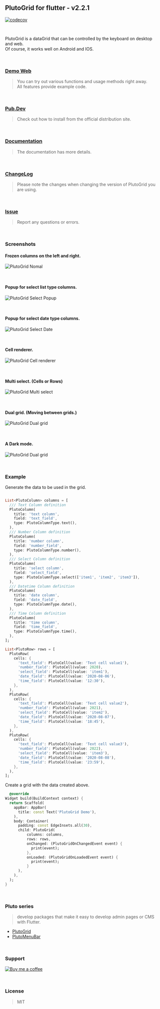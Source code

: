 ## PlutoGrid for flutter - v2.2.1

[![codecov](https://codecov.io/gh/bosskmk/pluto_grid/branch/master/graph/badge.svg)](https://codecov.io/gh/bosskmk/pluto_grid)

<br>

PlutoGrid is a dataGrid that can be controlled by the keyboard on desktop and web.  
Of course, it works well on Android and IOS.

<br>

### [Demo Web](https://bosskmk.github.io/pluto_grid/build/web/index.html)
> You can try out various functions and usage methods right away.  
> All features provide example code.

<br>

### [Pub.Dev](https://pub.dev/packages/pluto_grid)
> Check out how to install from the official distribution site.

<br>

### [Documentation](https://github.com/bosskmk/pluto_grid/wiki)
> The documentation has more details.

<br>

### [ChangeLog](https://github.com/bosskmk/pluto_grid/blob/master/CHANGELOG.md)
> Please note the changes when changing the version of PlutoGrid you are using.

<br>

### [Issue](https://github.com/bosskmk/pluto_grid/issues)
> Report any questions or errors.

<br>

### Screenshots

#### Frozen columns on the left and right.
![PlutoGrid Nomal](https://bosskmk.github.io/images/pluto_grid/1.0.0/pluto_image_1.0.0_1.jpg)

<br>

#### Popup for select list type columns.
![PlutoGrid Select Popup](https://bosskmk.github.io/images/pluto_grid/1.0.0/pluto_image_1.0.0_2.jpg)

<br>

#### Popup for select date type columns.
![PlutoGrid Select Date](https://bosskmk.github.io/images/pluto_grid/1.0.0/pluto_image_1.0.0_3.jpg)

<br>

#### Cell renderer.
![PlutoGrid Cell renderer](https://bosskmk.github.io/images/pluto_grid/1.0.0/pluto_image_1.0.0_4.jpg)

<br>

#### Multi select. (Cells or Rows)
![PlutoGrid Multi select](https://bosskmk.github.io/images/pluto_grid/1.0.0/pluto_image_1.0.0_5.jpg)

<br>

#### Dual grid. (Moving between grids.)
![PlutoGrid Dual grid](https://bosskmk.github.io/images/pluto_grid/1.0.0/pluto_image_1.0.0_6.jpg)

<br>

#### A Dark mode.
![PlutoGrid Dual grid](https://bosskmk.github.io/images/pluto_grid/1.0.0/pluto_image_1.0.0_7.jpg)

<br>

### Example
Generate the data to be used in the grid.
```dart

List<PlutoColumn> columns = [
  /// Text Column definition
  PlutoColumn(
    title: 'text column',
    field: 'text_field',
    type: PlutoColumnType.text(),
  ),
  /// Number Column definition
  PlutoColumn(
    title: 'number column',
    field: 'number_field',
    type: PlutoColumnType.number(),
  ),
  /// Select Column definition
  PlutoColumn(
    title: 'select column',
    field: 'select_field',
    type: PlutoColumnType.select(['item1', 'item2', 'item3']),
  ),
  /// Datetime Column definition
  PlutoColumn(
    title: 'date column',
    field: 'date_field',
    type: PlutoColumnType.date(),
  ),
  /// Time Column definition
  PlutoColumn(
    title: 'time column',
    field: 'time_field',
    type: PlutoColumnType.time(),
  ),
];

List<PlutoRow> rows = [
  PlutoRow(
    cells: {
      'text_field': PlutoCell(value: 'Text cell value1'),
      'number_field': PlutoCell(value: 2020),
      'select_field': PlutoCell(value: 'item1'),
      'date_field': PlutoCell(value: '2020-08-06'),
      'time_field': PlutoCell(value: '12:30'),
    },
  ),
  PlutoRow(
    cells: {
      'text_field': PlutoCell(value: 'Text cell value2'),
      'number_field': PlutoCell(value: 2021),
      'select_field': PlutoCell(value: 'item2'),
      'date_field': PlutoCell(value: '2020-08-07'),
      'time_field': PlutoCell(value: '18:45'),
    },
  ),
  PlutoRow(
    cells: {
      'text_field': PlutoCell(value: 'Text cell value3'),
      'number_field': PlutoCell(value: 2022),
      'select_field': PlutoCell(value: 'item3'),
      'date_field': PlutoCell(value: '2020-08-08'),
      'time_field': PlutoCell(value: '23:59'),
    },
  ),
];
```

Create a grid with the data created above.
```dart
  @override
Widget build(BuildContext context) {
  return Scaffold(
    appBar: AppBar(
      title: const Text('PlutoGrid Demo'),
    ),
    body: Container(
      padding: const EdgeInsets.all(30),
      child: PlutoGrid(
          columns: columns,
          rows: rows,
          onChanged: (PlutoGridOnChangedEvent event) {
            print(event);
          },
          onLoaded: (PlutoGridOnLoadedEvent event) {
            print(event);
          }
      ),
    ),
  );
}
```

<br>

### Pluto series
> develop packages that make it easy to develop admin pages or CMS with Flutter.
* [PlutoGrid](https://github.com/bosskmk/pluto_grid)
* [PlutoMenuBar](https://github.com/bosskmk/pluto_menu_bar)

<br>

### Support

[![Buy me a coffee](https://www.buymeacoffee.com/assets/img/custom_images/white_img.png)](https://www.buymeacoffee.com/manki)

<br>

### License
> MIT

